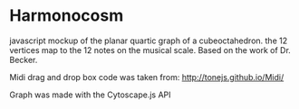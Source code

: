 # Harmonocosm
javascript mockup of the planar quartic graph of a cubeoctahedron. the 12 vertices map to the 12 notes on the musical scale. Based on the work of Dr. Becker.

Midi drag and drop box code was taken from: http://tonejs.github.io/Midi/

Graph was made with the Cytoscape.js API
